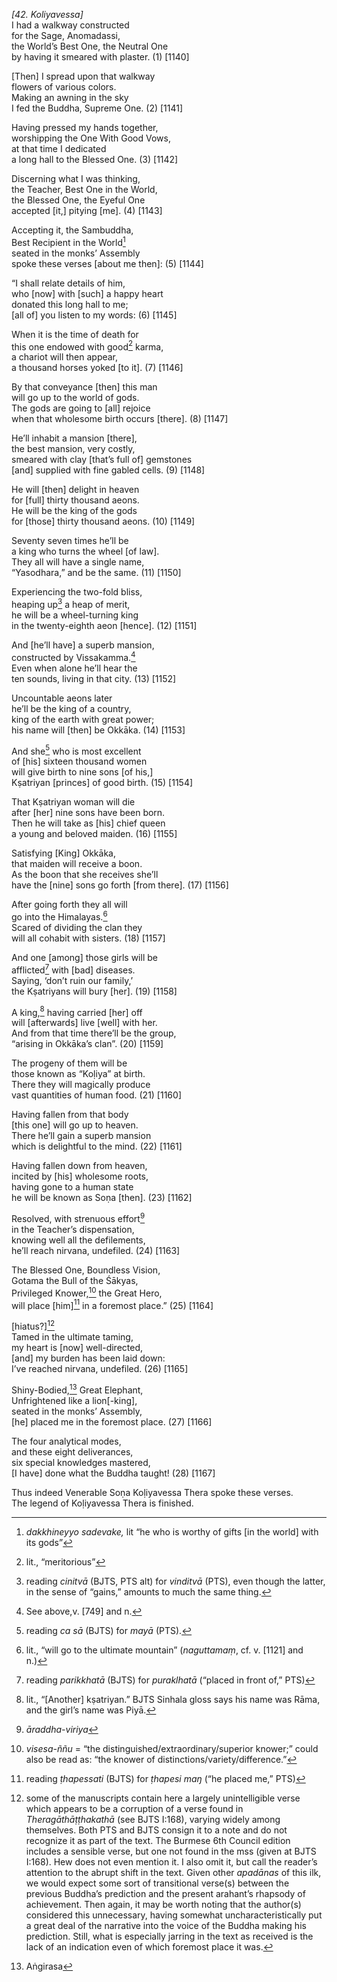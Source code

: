 *\[42. Koliyavessa\]*  
I had a walkway constructed  
for the Sage, Anomadassi,  
the World’s Best One, the Neutral One  
by having it smeared with plaster. (1) \[1140\]

\[Then\] I spread upon that walkway  
flowers of various colors.  
Making an awning in the sky  
I fed the Buddha, Supreme One. (2) \[1141\]

Having pressed my hands together,  
worshipping the One With Good Vows,  
at that time I dedicated  
a long hall to the Blessed One. (3) \[1142\]

Discerning what I was thinking,  
the Teacher, Best One in the World,  
the Blessed One, the Eyeful One  
accepted \[it,\] pitying \[me\]. (4) \[1143\]

Accepting it, the Sambuddha,  
Best Recipient in the World[^1]  
seated in the monks’ Assembly  
spoke these verses \[about me then\]: (5) \[1144\]

“I shall relate details of him,  
who \[now\] with \[such\] a happy heart  
donated this long hall to me;  
\[all of\] you listen to my words: (6) \[1145\]

When it is the time of death for  
this one endowed with good[^2] karma,  
a chariot will then appear,  
a thousand horses yoked \[to it\]. (7) \[1146\]

By that conveyance \[then\] this man  
will go up to the world of gods.  
The gods are going to \[all\] rejoice  
when that wholesome birth occurs \[there\]. (8) \[1147\]

He’ll inhabit a mansion \[there\],  
the best mansion, very costly,  
smeared with clay \[that’s full of\] gemstones  
\[and\] supplied with fine gabled cells. (9) \[1148\]

He will \[then\] delight in heaven  
for \[full\] thirty thousand aeons.  
He will be the king of the gods  
for \[those\] thirty thousand aeons. (10) \[1149\]

Seventy seven times he’ll be  
a king who turns the wheel \[of law\].  
They all will have a single name,  
“Yasodhara,” and be the same. (11) \[1150\]

Experiencing the two-fold bliss,  
heaping up[^3] a heap of merit,  
he will be a wheel-turning king  
in the twenty-eighth aeon \[hence\]. (12) \[1151\]

And \[he’ll have\] a superb mansion,  
constructed by Vissakamma.[^4]  
Even when alone he’ll hear the  
ten sounds, living in that city. (13) \[1152\]

Uncountable aeons later  
he’ll be the king of a country,  
king of the earth with great power;  
his name will \[then\] be Okkāka. (14) \[1153\]

And she[^5] who is most excellent  
of \[his\] sixteen thousand women  
will give birth to nine sons \[of his,\]  
Kṣatriyan \[princes\] of good birth. (15) \[1154\]

That Kṣatriyan woman will die  
after \[her\] nine sons have been born.  
Then he will take as \[his\] chief queen  
a young and beloved maiden. (16) \[1155\]

Satisfying \[King\] Okkāka,  
that maiden will receive a boon.  
As the boon that she receives she’ll  
have the \[nine\] sons go forth \[from there\]. (17) \[1156\]

After going forth they all will  
go into the Himalayas.[^6]  
Scared of dividing the clan they  
will all cohabit with sisters. (18) \[1157\]

And one \[among\] those girls will be  
afflicted[^7] with \[bad\] diseases.  
Saying, ‘don’t ruin our family,’  
the Kṣatriyans will bury \[her\]. (19) \[1158\]

A king,[^8] having carried \[her\] off  
will \[afterwards\] live \[well\] with her.  
And from that time there’ll be the group,  
“arising in Okkāka’s clan”. (20) \[1159\]

The progeny of them will be  
those known as “Koḷiya” at birth.  
There they will magically produce  
vast quantities of human food. (21) \[1160\]

Having fallen from that body  
\[this one\] will go up to heaven.  
There he’ll gain a superb mansion  
which is delightful to the mind. (22) \[1161\]

Having fallen down from heaven,  
incited by \[his\] wholesome roots,  
having gone to a human state  
he will be known as Soṇa \[then\]. (23) \[1162\]

Resolved, with strenuous effort[^9]  
in the Teacher’s dispensation,  
knowing well all the defilements,  
he’ll reach nirvana, undefiled. (24) \[1163\]

The Blessed One, Boundless Vision,  
Gotama the Bull of the Śākyas,  
Privileged Knower,[^10] the Great Hero,  
will place \[him\][^11] in a foremost place.” (25) \[1164\]

\[hiatus?\][^12]  
Tamed in the ultimate taming,  
my heart is \[now\] well-directed,  
\[and\] my burden has been laid down:  
I’ve reached nirvana, undefiled. (26) \[1165\]

Shiny-Bodied,[^13] Great Elephant,  
Unfrightened like a lion\[-king\],  
seated in the monks’ Assembly,  
\[he\] placed me in the foremost place. (27) \[1166\]

The four analytical modes,  
and these eight deliverances,  
six special knowledges mastered,  
\[I have\] done what the Buddha taught! (28) \[1167\]

Thus indeed Venerable Soṇa Koḷiyavessa Thera spoke these verses.  
The legend of Koḷiyavessa Thera is finished.

[^1]: *dakkhineyyo sadevake,* lit “he who is worthy of gifts \[in the world\] with its gods”

[^2]: lit., “meritorious”

[^3]: reading *cinitvā* (BJTS, PTS alt) for *vinditvā* (PTS), even though the latter, in the sense of “gains,” amounts to much the same thing.

[^4]: See above,v. \[749\] and n.

[^5]: reading *ca sā* (BJTS) for *mayā* (PTS).

[^6]: lit., “will go to the ultimate mountain” (*naguttamaṃ*, cf. v. \[1121\] and n.)

[^7]: reading *parikkhatā* (BJTS) for *puraklhatā* (“placed in front of,” PTS)

[^8]: lit., “\[Another\] kṣatriyan.” BJTS Sinhala gloss says his name was Rāma, and the girl’s name was Piyā.

[^9]: *āraddha-viriya*

[^10]: *visesa-ññu* = “the distinguished/extraordinary/superior knower;” could also be read as: “the knower of distinctions/variety/difference.”

[^11]: reading *ṭhapessati* (BJTS) for *ṭhapesi maŋ* (“he placed me,” PTS)

[^12]: some of the manuscripts contain here a largely unintelligible verse which appears to be a corruption of a verse found in *Theragāthāṭṭhakathā* (see BJTS I:168), varying widely among themselves. Both PTS and BJTS consign it to a note and do not recognize it as part of the text. The Burmese 6th Council edition includes a sensible verse, but one not found in the mss (given at BJTS I:168). Hew does not even mention it. I also omit it, but call the reader’s attention to the abrupt shift in the text. Given other *apadānas* of this ilk, we would expect some sort of transitional verse(s) between the previous Buddha’s prediction and the present arahant’s rhapsody of achievement. Then again, it may be worth noting that the author(s) considered this unnecessary, having somewhat uncharacteristically put a great deal of the narrative into the voice of the Buddha making his prediction. Still, what is especially jarring in the text as received is the lack of an indication even of which foremost place it was.

[^13]: Aṅgirasa
